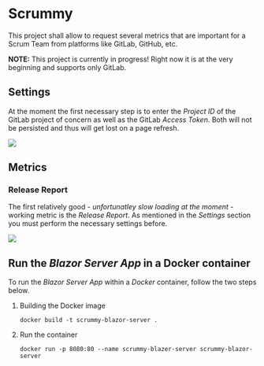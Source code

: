 # Scrummy

This project shall allow to request several metrics that are important for a Scrum Team from platforms like GitLab, GitHub, etc.

**NOTE:** This project is currently in progress! Right now it is at the very beginning and supports only GitLab.

## Settings

At the moment the first necessary step is to enter the *Project ID* of the GitLab project of concern as well as the GitLab *Access Token*. Both will not be persisted and thus will get lost on a page refresh.

![](../Scrummy/images/settings.png)

## Metrics

### Release Report

The first relatively good - *unfortunatley slow loading at the moment* - working metric is the *Release Report*. As mentioned in the *Settings* section you must perform the necessary settings before.

![](../Scrummy/images/release_report.png)


## Run the *Blazor Server App* in a Docker container

To run the *Blazor Server App* within a *Docker* container, follow the two steps below. 

1) Building the Docker image

   ```
   docker build -t scrummy-blazor-server .
   ```

2) Run the container

   ```
   docker run -p 8080:80 --name scrummy-blazer-server scrummy-blazor-server
   ```